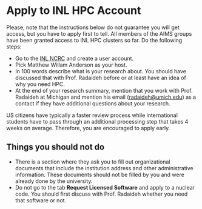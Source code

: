 # Apply to INL HPC Account

Please, note that the instructions below do not guarantee you will get access, but you have to apply first to tell. All members of the AIMS groups have been granted access to INL HPC clusters so far. Do the following steps:

- Go to the [INL NCRC](https://inl.gov/ncrc/) and create a user account.
- Pick Matthew Willam Anderson as your host.
- In 100 words describe what is your research about. You should have discussed that with Prof. Radaideh before or at least have an idea of why you need HPC.
- At the end of your research summary, mention that you work with Prof. Radaideh at Michigan and mention his email (radaideh@umich.edu) as a contact if they have additional questions about your research.

US citizens have typically a faster review process while international students have to pass through an additional processing step that takes 4 weeks on average. Therefore, you are encouraged to apply early. 

## Things you should not do

- There is a section where they ask you to fill out organizational documents that include the institution address and other administrative information. These documents should not be filled by you and were already done by the university.
- Do not go to the tab **Request Licensed Software** and apply to a nuclear code. You should first discuss with Prof. Radaideh whether you need that software or not.
